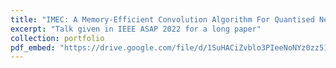 ```yaml
---
title: "IMEC: A Memory-Efficient Convolution Algorithm For Quantised Neural Network Accelerators"
excerpt: "Talk given in IEEE ASAP 2022 for a long paper"
collection: portfolio
pdf_embed: "https://drive.google.com/file/d/1SuHACiZvblo3PIeeNoNYz0zz51VWwsDy/preview"
---
```

